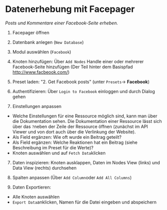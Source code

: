 # Datenerhebung mit Facepager

*Posts und Kommentare einer Facebook-Seite erheben.* 

1. Facepager öffnen 

2. Datenbank anlegen (```New Database```)

3. Modul auswählen (```Facebook```)

4. Knoten hinzufügen: Über ```Add Nodes``` Handle einer oder mehrerer Facebook-Seite hinzufügen (Der Teil hinter dem Basispfad http://www.facbeook.com/)

5. Preset laden: "2. Get Facebook posts" (unter ```Presets```-> **Facebook**)

6. Authentifizieren: Über ```Login to Facebook``` einloggen und durch Dialog gehen 

7. Einstellungen anpassen 
- Welche Einstellungen für eine Ressource möglich sind, kann man über die Dokumentation sehen. Die Dokumentation einer Ressource lässt sich über das ```?```neben der Zeile der Ressource öffnen (zunächst im API Viewer und von dort auch über die Verlinkung der Website). 
- Als Field ergänzen: Wie oft wurde ein Beitrag geteilt? 
- Als Field ergänzen: Welche Reaktionen hat ein Beitrag (siehe Beschreibung im Preset für die Werte)?
- Knoten auswählen und auf ```Fetch Data```klicken 

7. Daten inspizieren: Knoten ausklappen, Daten im Nodes View (links) und  Data View (rechts) durchsehen

8. Spalten anpassen (Über ```Add Column```oder ```Add All Columns```)

10. Daten Exportieren: 
- Alle Knoten auswählen
- ```Export Data```anklicken, Namen für die Datei eingeben und abspeichern

